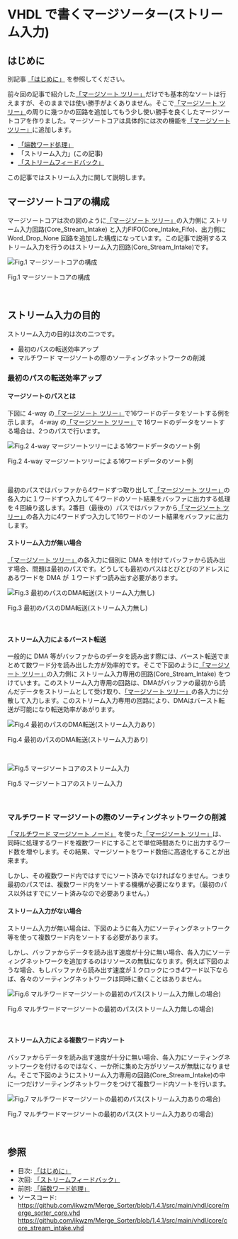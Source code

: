 
# VHDL で書くマージソーター(ストリーム入力)



## はじめに


別記事 [「はじめに」] を参照してください。

前々回の記事で紹介した[「マージソート ツリー」]だけでも基本的なソートは行えますが、そのままでは使い勝手がよくありません。そこで[「マージソート ツリー」]の周りに幾つかの回路を追加してもう少し使い勝手を良くしたマージソートコアを作りました。マージソートコアは具体的には次の機能を[「マージソート ツリー」]に追加します。

  * [「端数ワード処理」]	
  * 「ストリーム入力」(この記事)
  * [「ストリームフィードバック」]



この記事ではストリーム入力に関して説明します。




## マージソートコアの構成


マージソートコアは次の図のように[「マージソート ツリー」]の入力側に ストリーム入力回路(Core_Stream_Intake) と入力FIFO(Core_Intake_Fifo)、出力側にWord_Drop_None 回路を追加した構成になっています。この記事で説明するストリーム入力を行うのはストリーム入力回路(Core_Stream_Intake)です。


![Fig.1 マージソートコアの構成](image/11_merge_sort_core_2_1.jpg "Fig.1 マージソートコアの構成")

Fig.1 マージソートコアの構成

<br />




## ストリーム入力の目的


ストリーム入力の目的は次の二つです。

  * 最初のパスの転送効率アップ
  * マルチワード マージソートの際のソーティングネットワークの削減


### 最初のパスの転送効率アップ



#### マージソートのパスとは


下図に 4-way の[「マージソート ツリー」]で16ワードのデータをソートする例を示します。 4-way の[「マージソート ツリー」]で 16ワードのデータをソートする場合は、2つのパスで行います。


![Fig.2 4-way マージソートツリーによる16ワードデータのソート例](image/11_merge_sort_core_2_2.jpg "Fig.2 4-way マージソートツリーによる16ワードデータのソート例")

Fig.2 4-way マージソートツリーによる16ワードデータのソート例

<br />

最初のパスではバッファから4ワードずつ取り出して[「マージソート ツリー」]の各入力に１ワードずつ入力して４ワードのソート結果をバッファに出力する処理を４回繰り返します。2番目（最後の）パスではバッファから[「マージソート ツリー」]の各入力に4ワードずつ入力して16ワードのソート結果をバッファに出力します。




#### ストリーム入力が無い場合


[「マージソート ツリー」]の各入力に個別に DMA を付けてバッファから読み出す場合、問題は最初のパスです。どうしても最初のパスはとびとびのアドレスにあるワードを DMA が １ワードずつ読み出す必要があります。




![Fig.3 最初のパスのDMA転送(ストリーム入力無し)](image/11_merge_sort_core_2_3.jpg "Fig.3 最初のパスのDMA転送(ストリーム入力無し)")

Fig.3 最初のパスのDMA転送(ストリーム入力無し)

<br />




#### ストリーム入力によるバースト転送


一般的に DMA 等がバッファからのデータを読み出す際には、バースト転送でまとめて数ワード分を読み出した方が効率的です。そこで下図のように[「マージソート ツリー」]の入力側に ストリーム入力専用の回路(Core_Stream_Intake) をつけています。このストリーム入力専用の回路は、DMAがバッファの最初から読んだデータをストリームとして受け取り、[「マージソート ツリー」]の各入力に分散して入力します。このストリーム入力専用の回路により、DMAはバースト転送が可能になり転送効率があがります。


![Fig.4 最初のパスのDMA転送(ストリーム入力あり)](image/11_merge_sort_core_2_4.jpg "Fig.4 最初のパスのDMA転送(ストリーム入力あり)")

Fig.4 最初のパスのDMA転送(ストリーム入力あり)

<br />


![Fig.5 マージソートコアのストリーム入力](image/11_merge_sort_core_2_5.jpg "Fig.5 マージソートコアのストリーム入力")

Fig.5 マージソートコアのストリーム入力

<br />




### マルチワード マージソートの際のソーティングネットワークの削減


[「マルチワード マージソート ノード」] を使った[「マージソート ツリー」]は、同時に処理するワードを複数ワードにすることで単位時間あたりに出力するワード数を増やします。その結果、マージソートをワード数倍に高速化することが出来ます。

しかし、その複数ワード内ではすでにソート済みでなければなりません。つまり最初のパスでは、複数ワード内をソートする機構が必要になります。（最初のパス以外はすでにソート済みなので必要ありません。）


#### ストリーム入力がない場合


ストリーム入力が無い場合は、下図のように各入力にソーティングネットワーク等を使って複数ワード内をソートする必要があります。

しかし、バッファからデータを読み出す速度が十分に無い場合、各入力にソーティングネットワークを追加するのはリソースの無駄になります。例えば下図のような場合、もしバッファから読み出す速度が１クロックにつき4ワード以下ならば、各々のソーティングネットワークは同時に動くことはありません。


![Fig.6 マルチワードマージソートの最初のパス(ストリーム入力無しの場合)](image/11_merge_sort_core_2_6.jpg "Fig.6 マルチワードマージソートの最初のパス(ストリーム入力無しの場合)")

Fig.6 マルチワードマージソートの最初のパス(ストリーム入力無しの場合)

<br />








#### ストリーム入力による複数ワード内ソート


バッファからデータを読み出す速度が十分に無い場合、各入力にソーティングネットワークを付けるのではなく、一か所に集めた方がリソースが無駄になりません。そこで下図のようにストリーム入力専用の回路(Core_Stream_Intake)の中に一つだけソーティングネットワークをつけて複数ワード内ソートを行います。


![Fig.7 マルチワードマージソートの最初のパス(ストリーム入力ありの場合)](image/11_merge_sort_core_2_7.jpg "Fig.7 マルチワードマージソートの最初のパス(ストリーム入力ありの場合)")

Fig.7 マルチワードマージソートの最初のパス(ストリーム入力ありの場合)

<br />


## 参照


* 目次: [「はじめに」]
* 次回: [「ストリームフィードバック」]
* 前回: [「端数ワード処理」]
* ソースコード:   
https://github.com/ikwzm/Merge_Sorter/blob/1.4.1/src/main/vhdl/core/merge_sorter_core.vhd   
https://github.com/ikwzm/Merge_Sorter/blob/1.4.1/src/main/vhdl/core/core_stream_intake.vhd

 


[ACRi]: https://www.acri.c.titech.ac.jp/wp "アダプティブコンピューティング研究推進体(ACRi)"
[アダプティブコンピューティング研究推進体(ACRi)]: https://www.acri.c.titech.ac.jp/wp "アダプティブコンピューティング研究推進体(ACRi)"
[「FPGAを使って基本的なアルゴリズムのソーティングを劇的に高速化(1)」]: https://www.acri.c.titech.ac.jp/wordpress/archives/132 "「FPGAを使って基本的なアルゴリズムのソーティングを劇的に高速化(1)」"
[「FPGAを使って基本的なアルゴリズムのソーティングを劇的に高速化(2)」]: https://www.acri.c.titech.ac.jp/wordpress/archives/501 "「FPGAを使って基本的なアルゴリズムのソーティングを劇的に高速化(2)」"
[「FPGAを使って基本的なアルゴリズムのソーティングを劇的に高速化(3)」]: https://www.acri.c.titech.ac.jp/wordpress/archives/2393 "「FPGAを使って基本的なアルゴリズムのソーティングを劇的に高速化(3)」"
[「FPGAを使って基本的なアルゴリズムのソーティングを劇的に高速化(4)」]: https://www.acri.c.titech.ac.jp/wordpress/archives/3888 "「FPGAを使って基本的なアルゴリズムのソーティングを劇的に高速化(4)」"
[「FPGAを使って基本的なアルゴリズムのソーティングを劇的に高速化(5)」]: https://www.acri.c.titech.ac.jp/wordpress/archives/4713 "「FPGAを使って基本的なアルゴリズムのソーティングを劇的に高速化(5)」"
[「はじめに」]: ./01_introduction.md "「VHDL で書くマージソーター(はじめに)」"
[「ワードの定義」]: ./02_word_package.md "「VHDL で書くマージソーター(ワードの定義)」"
[「ワード比較器」]: ./03_word_compare.md "「VHDL で書くマージソーター(ワード比較器)」"
[「ソーティングネットワーク(コアパッケージ)」]: ./04_sorting_network.md "「VHDL で書くソーティングネットワーク(コアパッケージ)」"
[「ソーティングネットワーク(バイトニックマージソート)」]: ./05_bitonic_sorter.md "「VHDL で書くソーティングネットワーク(バイトニックマージソート)」"
[「ソーティングネットワーク(バッチャー奇偶マージソート)」]: ./06_oddeven_sorter.md "「VHDL で書くソーティングネットワーク(バッチャー奇偶マージソート)」"
[「シングルワード マージソート ノード」]: ./07_merge_sort_node_single.md "「VHDL で書くマージソーター(シングルワード マージソート ノード)」"
[「マルチワード マージソート ノード」]: ./08_merge_sort_node_multi.md "「VHDL で書くマージソーター(マルチワード マージソート ノード)」"
[「マージソート ツリー」]: ./09_merge_sort_tree.md "「VHDL で書くマージソーター(マージソート ツリー)」"
[「端数ワード処理」]: ./10_merge_sort_core_1.md "「VHDL で書くマージソーター(端数ワード処理)」"
[「ストリーム入力」]: ./11_merge_sort_core_2.md "「VHDL で書くマージソーター(ストリーム入力)」"
[「ストリームフィードバック」]: ./12_merge_sort_core_3.md "「VHDL で書くマージソーター(ストリームフィードバック)」"
[「ArgSort IP」]: ./13_argsort.md "「VHDL で書くマージソーター(ArgSort IP)」"
[「ArgSort-Ultra96」]: https://github.com/ikwzm/ArgSort-Ultra96/blob/1.2.1/doc/ja/argsort-ultra96.md "「VHDL で書くマージソーター(ArgSort-Ultra96)」"
[「ArgSort-Kv260」]: https://github.com/ikwzm/ArgSort-Kv260/blob/1.2.1/doc/ja/argsort-Kv260.md "「VHDL で書くマージソーター(ArgSort-Kv260)」"
